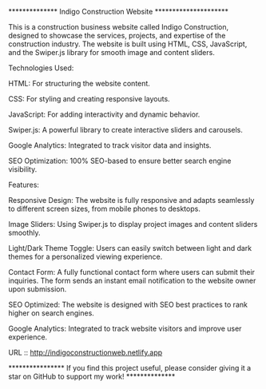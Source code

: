 
************** Indigo Construction Website *********************

This is a construction business website called Indigo Construction,
designed to showcase the services, projects, and expertise of the construction industry. 
The website is built using HTML, CSS, JavaScript, and the Swiper.js library for smooth image and content sliders.

Technologies Used:

HTML: For structuring the website content.

CSS: For styling and creating responsive layouts.

JavaScript: For adding interactivity and dynamic behavior.

Swiper.js: A powerful library to create interactive sliders and carousels.

Google Analytics: Integrated to track visitor data and insights.

SEO Optimization: 100% SEO-based to ensure better search engine visibility.

Features:

Responsive Design: The website is fully responsive and adapts seamlessly to different screen sizes, from mobile phones to desktops.

Image Sliders: Using Swiper.js to display project images and content sliders smoothly.

Light/Dark Theme Toggle: Users can easily switch between light and dark themes for a personalized viewing experience.

Contact Form: A fully functional contact form where users can submit their inquiries. The form sends an instant email notification to the website owner upon submission.

SEO Optimized: The website is designed with SEO best practices to rank higher on search engines.

Google Analytics: Integrated to track website visitors and improve user experience.


URL :: http://indigoconstructionweb.netlify.app



****************  If you find this project useful, please consider giving it a star on GitHub to support my work! **************


